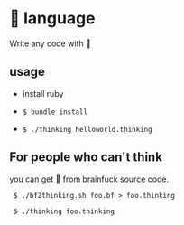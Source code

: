 # 🤔 language

Write any code with 🤔

## usage

- install ruby

- `$ bundle install`

- `$ ./thinking helloworld.thinking`

## For people who can't think

you can get 🤔 from brainfuck source code.

` $ ./bf2thinking.sh foo.bf > foo.thinking`

` $ ./thinking foo.thinking`

